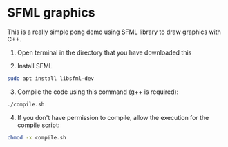 # SFML graphics

This is a really simple pong demo using SFML library
to draw graphics with C++.

1. Open terminal in the directory that you have downloaded this

2. Install SFML
```bash
sudo apt install libsfml-dev
```

3. Compile the code using this command (g++ is required):
```bash
./compile.sh
```

4. If you don't have permission to compile, allow the execution for the
    compile script:
```bash
chmod -x compile.sh
```
